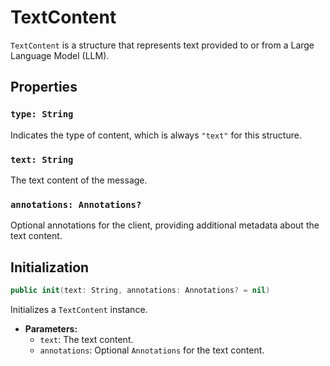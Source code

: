 # TextContent

`TextContent` is a structure that represents text provided to or from a Large Language Model (LLM).

## Properties

### `type: String`

Indicates the type of content, which is always `"text"` for this structure.

### `text: String`

The text content of the message.

### `annotations: Annotations?`

Optional annotations for the client, providing additional metadata about the text content.

## Initialization

```swift
public init(text: String, annotations: Annotations? = nil)
```

Initializes a `TextContent` instance.

- **Parameters:**
  - `text`: The text content.
  - `annotations`: Optional `Annotations` for the text content.
